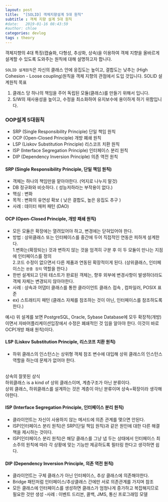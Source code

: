 ```yaml
---
layout: post
title:  "[SOLID] 객체지향설계 5대 원칙"
subtitle : 객체 지향 설계 5대 원칙
#date:   2019-01-16 08:43:59
#author: chloe
categories: devlog
tags : theory
---
```


객체지향의 4대 특징(캡슐화, 다형성, 추상화, 상속)을 이용하여 객체 지향을 올바르게 설계할 수 있도록 도와주는 원칙에 대해 설명하고자 합니다.

`SOLID 설계원칙`은 자신의 클래스 안에 응집도는 높이고, 결합도는 낮추는 (High Cohesion - Loose coupling)원칙을 객체 지향의 관점에서 도입 것입니다.
SOLID 설계원칙 목표
1. 클래스 당 하나의 책임을 주어 독립된 모듈(클래스)를 만들기 위해서 입니다.
2. S/W의 재사용성을 높이고, 수정을 최소화하여 유지보수에 용이하게 하기 위함입니다.

### OOP설계 5대원칙
- SRP (Single Responsibility Principle) 단일 책임 원칙
- OCP (Open-Closed Principle)           개방 폐쇄 원칙
- LSP (Liskov Substitution Principle)   리스코프 치환 원칙
- ISP (Interface Segregation Principle) 인터페이스 분리 원칙
- DIP (Dependency Inversion Principle)  의존 역전 원칙


#### SRP (Single Responsibility Principle, 단일 책임 원칙)
- 객체는 하나의 책임만을 맡아야한다. (억지로 나누지 말것)
- DB 정규화와 비슷하다. ( 성능저하라는 부작용이 없다.)
- 핵심 : 변화
- 목적 : 변화의 유연성 확보 ( 낮은 결합도, 높은 응집도 추구 )
- 사례 : 데이터 매퍼 패턴 (DAO)

#### OCP (Open-Closed Principle, 개방 패쇄 원칙)
- 모든 모듈은 확장에는 열려있어야 하고, 변경에는 닫혀있어야 한다.
- 방법 : 상위클래스 또는 인터페이스를 중간에 두어 직접적인 연동은 피하게 설계한다.<br/>
  1\.변화는(확장되는) 것과 변하지 않는 것을 엄격히 구분 후 이 두 모듈이 만나는 지점에 인터페이스를 정의<br/>
  2\.코드 수정이 없으면서 다른 제품과 연동된 확장적이게 된다. (상위클래스, 인터페이스는 `완충 장치` 역할을 한다.)
- 한번 설계되고 단위 테스트가 완료된 객체는, 향후 외부에 변경사항이 발생하더라도 객체 자체는 변경되지 않아야한다.
- 사례 : 상속과 어댑터 클래스를 통한 클라이언트 클래스 접속 , 컴파일러, POSIX 표준
- ex) 스트래티지 패턴 (클래스 자체를 참조하는 것이 아닌, 인터페이스를 참조하도록 한다.)


예시)
위 설계를 보면 PostgreSQL, Oracle, Sybase Database에 모두 확장적(개방)이면서 자바어플리케이션입장에서 수정은 폐쇄적인 것 임을 알아야 한다. 이것이 바로 OCP(개방 패쇄 원칙)이다.


#### LSP (Liskov Substitution Principle, 리스코프 치환 원칙)
- 하위 클래스의 인스턴스는 상위형 객체 참조 변수에 대입해 상위 클래스의 인스턴스 역할을 하는데 문제가 없어야 한다.<br/><br/>

상속의 잘못된 상식<br/>
하위클래스 is a kind of 상위 클래스이며, 계층구조가 아닌 분류이다.<br/>
상위 클래스, 하위클래스를 설계하는 것은 계층이 아닌 분류이며 상속=확장이라 생각해야한다.<br/>

#### ISP (Interface Segregation Principle, 인터페이스 분리 원칙)
- 클라이언트는 자신이 사용하지 않는 메서드에 의존 관계를 맺으면 안된다.
- ISP(인터페이스 분리 원칙)은 SRP(단일 책임 원칙)과 같은 원인에 대한 다른 해결책을 제시하는 것이다.
- ISP(인터페이스 분리 원칙)은 해당 클래스를 그냥 냅 두는 상태에서 인터페이스 최소주의 원칙에 따라 각 상황에 맞는 기능만 제공하도록 필터링 한다고 생각하면 쉽다.

#### DIP (Dependency Inversion Principle, 의존 역전 원칙)
- 클라이언트는 구체 클래스가 아닌 인터페이스, 추상 클래스에 의존해야한다.
- Bridge 패턴처럼 인터페이스/추상클래스 간에만 서로 의존관계를 가지며 참조
- 모든 클래스에 인터페이스를 생성하면 클래스가 엄청나게 증가하고 복잡해지므로 필요한 것만 생성
-사례 : 이벤트 드리븐, 콜백, JMS, 통신 프로그래밍 모델

